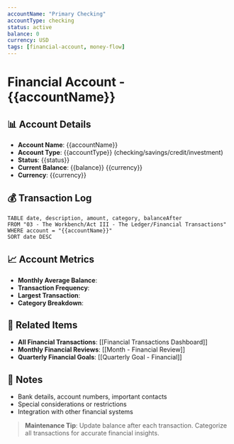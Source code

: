 ```yaml
---
accountName: "Primary Checking"
accountType: checking
status: active
balance: 0
currency: USD
tags: [financial-account, money-flow]
---
```


# Financial Account - {{accountName}}

## 📊 Account Details
- **Account Name**: {{accountName}}
- **Account Type**: {{accountType}} (checking/savings/credit/investment)
- **Status**: {{status}}
- **Current Balance**: {{balance}} {{currency}}
- **Currency**: {{currency}}

## 💰 Transaction Log
```dataview
TABLE date, description, amount, category, balanceAfter
FROM "03 - The Workbench/Act III - The Ledger/Financial Transactions"
WHERE account = "{{accountName}}"
SORT date DESC
```

## 📈 Account Metrics
- **Monthly Average Balance**:
- **Transaction Frequency**:
- **Largest Transaction**:
- **Category Breakdown**:

## 🔗 Related Items
- **All Financial Transactions**: [[Financial Transactions Dashboard]]
- **Monthly Financial Reviews**: [[Month - Financial Review]]
- **Quarterly Financial Goals**: [[Quarterly Goal - Financial]]

## 📝 Notes
- Bank details, account numbers, important contacts
- Special considerations or restrictions
- Integration with other financial systems

> **Maintenance Tip**: Update balance after each transaction. Categorize all transactions for accurate financial insights.
